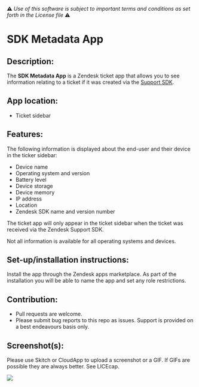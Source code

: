 :warning: *Use of this software is subject to important terms and conditions as set forth in the License file* :warning:

# SDK Metadata App

## Description:

The **SDK Metadata App** is a Zendesk ticket app that allows you to see information relating to a ticket if it was created via the [Support SDK](https://developer.zendesk.com/embeddables).

## App location:

* Ticket sidebar

## Features:

The following information is displayed about the end-user and their device in the ticker sidebar:

* Device name
* Operating system and version
* Battery level
* Device storage
* Device memory
* IP address
* Location
* Zendesk SDK name and version number

The ticket app will only appear in the ticket sidebar when the ticket was received via the Zendesk Support SDK.

Not all information is available for all operating systems and devices.

## Set-up/installation instructions:

Install the app through the Zendesk apps marketplace. As part of the installation you will be able to name the app and set any role restrictions.

## Contribution:

* Pull requests are welcome.
* Please submit bug reports to this repo as issues. Support is provided on a best endeavours basis only.

## Screenshot(s):

Please use Skitch or CloudApp to upload a screenshot or a GIF. If GIFs are possible they are always better. See LICEcap.

![](https://dl.dropboxusercontent.com/u/20150821/SDK_Metadata/screenshot.png)